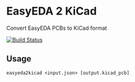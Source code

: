 # EasyEDA 2 KiCad

Convert EasyEDA PCBs to KiCad format

[![Build Status](https://travis-ci.org/urish/easyeda2kicad.png?branch=master)](https://travis-ci.org/urish/easyeda2kicad)

## Usage

```
easyeda2kicad <input.json> [output.kicad_pcb]
```
